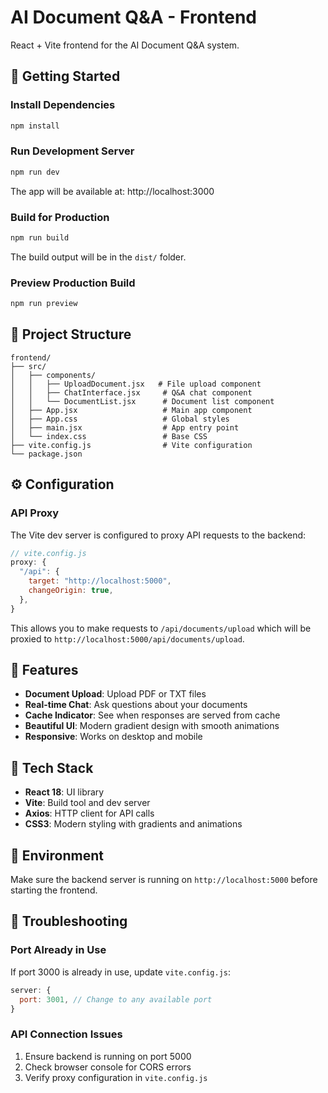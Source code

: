# AI Document Q&A - Frontend

React + Vite frontend for the AI Document Q&A system.

## 🚀 Getting Started

### Install Dependencies

```bash
npm install
```

### Run Development Server

```bash
npm run dev
```

The app will be available at: http://localhost:3000

### Build for Production

```bash
npm run build
```

The build output will be in the `dist/` folder.

### Preview Production Build

```bash
npm run preview
```

## 📁 Project Structure

```
frontend/
├── src/
│   ├── components/
│   │   ├── UploadDocument.jsx   # File upload component
│   │   ├── ChatInterface.jsx     # Q&A chat component
│   │   └── DocumentList.jsx      # Document list component
│   ├── App.jsx                   # Main app component
│   ├── App.css                   # Global styles
│   ├── main.jsx                  # App entry point
│   └── index.css                 # Base CSS
├── vite.config.js                # Vite configuration
└── package.json
```

## ⚙️ Configuration

### API Proxy

The Vite dev server is configured to proxy API requests to the backend:

```javascript
// vite.config.js
proxy: {
  "/api": {
    target: "http://localhost:5000",
    changeOrigin: true,
  },
}
```

This allows you to make requests to `/api/documents/upload` which will be proxied to `http://localhost:5000/api/documents/upload`.

## 🎨 Features

- **Document Upload**: Upload PDF or TXT files
- **Real-time Chat**: Ask questions about your documents
- **Cache Indicator**: See when responses are served from cache
- **Beautiful UI**: Modern gradient design with smooth animations
- **Responsive**: Works on desktop and mobile

## 🔧 Tech Stack

- **React 18**: UI library
- **Vite**: Build tool and dev server
- **Axios**: HTTP client for API calls
- **CSS3**: Modern styling with gradients and animations

## 📝 Environment

Make sure the backend server is running on `http://localhost:5000` before starting the frontend.

## 🐛 Troubleshooting

### Port Already in Use

If port 3000 is already in use, update `vite.config.js`:

```javascript
server: {
  port: 3001, // Change to any available port
}
```

### API Connection Issues

1. Ensure backend is running on port 5000
2. Check browser console for CORS errors
3. Verify proxy configuration in `vite.config.js`
